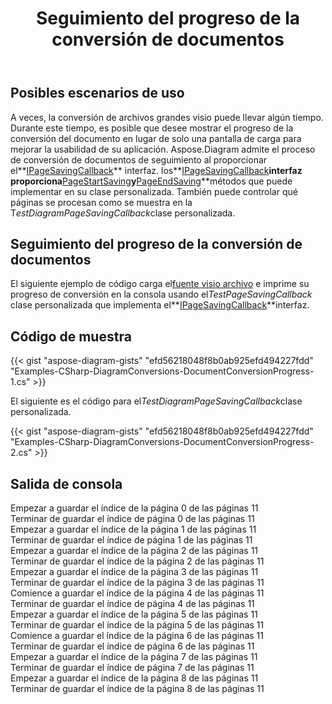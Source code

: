 ﻿---
title: Seguimiento del progreso de la conversión de documentos
type: docs
weight: 970
url: /es/net/track-document-conversion-progress/
description: Esta sección explica cómo rastrear el progreso de conversión de archivos visio con Aspose.Diagram.
---
## **Posibles escenarios de uso**

 A veces, la conversión de archivos grandes visio puede llevar algún tiempo. Durante este tiempo, es posible que desee mostrar el progreso de la conversión del documento en lugar de solo una pantalla de carga para mejorar la usabilidad de su aplicación. Aspose.Diagram admite el proceso de conversión de documentos de seguimiento al proporcionar el**[IPageSavingCallback](https://reference.aspose.com/diagram/net/aspose.diagram.saving/ipagesavingcallback)** interfaz. los**[IPageSavingCallback](https://reference.aspose.com/diagram/net/aspose.diagram.saving/ipagesavingcallback)**interfaz proporciona**[PageStartSaving](https://reference.aspose.com/diagram/net/aspose.diagram.saving/ipagesavingcallback/methods/pagestartsaving)**y**[PageEndSaving](https://reference.aspose.com/diagram/net/aspose.diagram.saving/ipagesavingcallback/methods/pageendsaving)**métodos que puede implementar en su clase personalizada. También puede controlar qué páginas se procesan como se muestra en la T*estDiagramPageSavingCallback*clase personalizada.

## **Seguimiento del progreso de la conversión de documentos**

 El siguiente ejemplo de código carga el[fuente visio archivo](Drawing1.vsdx) e imprime su progreso de conversión en la consola usando el*TestPageSavingCallback* clase personalizada que implementa el**[IPageSavingCallback](https://reference.aspose.com/diagram/net/aspose.diagram.saving/ipagesavingcallback)**interfaz.

## **Código de muestra**

{{< gist "aspose-diagram-gists" "efd56218048f8b0ab925efd494227fdd" "Examples-CSharp-DiagramConversions-DocumentConversionProgress-1.cs" >}}

El siguiente es el código para el*TestDiagramPageSavingCallback*clase personalizada.

{{< gist "aspose-diagram-gists" "efd56218048f8b0ab925efd494227fdd" "Examples-CSharp-DiagramConversions-DocumentConversionProgress-2.cs" >}}

## **Salida de consola**

Empezar a guardar el índice de la página 0 de las páginas 11</br>
Terminar de guardar el índice de página 0 de las páginas 11</br>
Empezar a guardar el índice de la página 1 de las páginas 11</br>
Terminar de guardar el índice de página 1 de las páginas 11</br>
Empezar a guardar el índice de la página 2 de las páginas 11</br>
Terminar de guardar el índice de la página 2 de las páginas 11</br>
Empezar a guardar el índice de la página 3 de las páginas 11</br>
Terminar de guardar el índice de la página 3 de las páginas 11</br>
Comience a guardar el índice de la página 4 de las páginas 11</br>
Terminar de guardar el índice de página 4 de las páginas 11</br>
Empezar a guardar el índice de la página 5 de las páginas 11</br>
Terminar de guardar el índice de la página 5 de las páginas 11</br>
Comience a guardar el índice de la página 6 de las páginas 11</br>
Terminar de guardar el índice de página 6 de las páginas 11</br>
Empezar a guardar el índice de la página 7 de las páginas 11</br>
Terminar de guardar el índice de página 7 de las páginas 11</br>
Empezar a guardar el índice de la página 8 de las páginas 11</br>
Terminar de guardar el índice de la página 8 de las páginas 11
